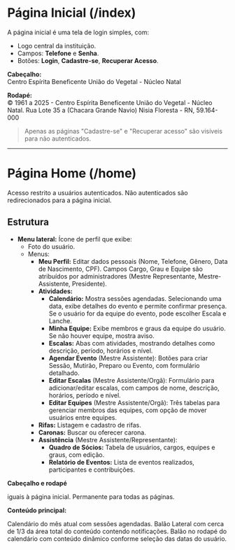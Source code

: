 # Página Inicial (/index)

A página inicial é uma tela de login simples, com:
- Logo central da instituição.
- Campos: **Telefone** e **Senha**.
- Botões: **Login**, **Cadastre-se**, **Recuperar Acesso**.

**Cabeçalho:**  
Centro Espírita Beneficente União do Vegetal - Núcleo Natal

**Rodapé:**  
© 1961 a 2025 - Centro Espírita Beneficente União do Vegetal - Núcleo Natal. Rua Lote 35 a (Chacara Grande Navio) Nisia Floresta - RN, 59.164-000

> Apenas as páginas "Cadastre-se" e "Recuperar acesso" são visíveis para não autenticados.

---

# Página Home (/home)

Acesso restrito a usuários autenticados. Não autenticados são redirecionados para a página inicial.

## Estrutura

- **Menu lateral:** Ícone de perfil que exibe:
    - Foto do usuário.
    - Menus:
        - **Meu Perfil:** Editar dados pessoais (Nome, Telefone, Gênero, Data de Nascimento, CPF). Campos Cargo, Grau e Equipe são atribuídos por administradores (Mestre Representante, Mestre-Assistente, Presidente).
        - **Atividades:**
            - **Calendário:** Mostra sessões agendadas. Selecionando uma data, exibe detalhes do evento e permite confirmar presença. Se o usuário for da equipe do evento, pode escolher Escala e Lanche.
            - **Minha Equipe:** Exibe membros e graus da equipe do usuário. Se não houver equipe, mostra aviso.
            - **Escalas:** Abas com atividades, mostrando detalhes como descrição, período, horários e nível.
            - **Agendar Evento** (Mestre Assistente): Botões para criar Sessão, Mutirão, Preparo ou Evento, com formulário detalhado.
            - **Editar Escalas** (Mestre Assistente/Orgã): Formulário para adicionar/editar escalas, com campos de nome, descrição, horários, período e nível.
            - **Editar Equipes** (Mestre Assistente/Orgã): Três tabelas para gerenciar membros das equipes, com opção de mover usuários entre equipes.
        - **Rifas:** Listagem e cadastro de rifas.
        - **Caronas:** Buscar ou oferecer carona.
        - **Assistência** (Mestre Assistente/Representante):
            - **Quadro de Sócios:** Tabela de usuários, cargos, equipes e graus, com edição.
            - **Relatório de Eventos:** Lista de eventos realizados, participantes e contribuições.

**Cabeçalho e rodapé** 

iguais à página inicial. Permanente para todas as páginas.

**Conteúdo principal:**

Calendário do mês atual com sessões agendadas. Balão Lateral com cerca de 1/3 da área total do conteúdo contendo notificações. Balão no rodapé do calendário com conteúdo dinâmico conforme seleção das datas do usuário.

